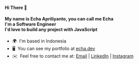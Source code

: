 #### Hi There 👋 

#### My name is Echa Apriliyanto, you can call me __Echa__ <br>I'm a __Software Engineer__<br>I'd love to build any project with JavaScript

* 🌍  I'm based in Indonesia
* 🖥️  You can see my portfolio at [echa.dev](http://echa.dev)
* ✉️  Feel free to contact me at: [Email](mailto:apriliyantoecha1@gmail.com) | [LinkedIn](https://www.linkedin.com/in/echa-apriliyanto-125402244/) | [Instagram](https://www.instagram.com/apr_314/)
